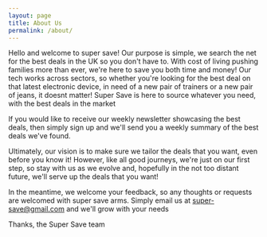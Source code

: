 ```yaml
---
layout: page
title: About Us
permalink: /about/
---
```


Hello and welcome to super save! Our purpose is simple, we search the net for the best deals in the UK so you don't have to. 
With cost of living pushing families more than ever, we're here to save you both time and money! Our tech works across sectors, so whether you're looking
for the best deal on that latest electronic device, in need of a new pair of trainers or a new pair of jeans, it doesnt matter! Super Save is here 
to source whatever you need, with the best deals in the market

If you would like to receive our weekly newsletter showcasing the best deals, then simply sign up and we'll send you a weekly summary of the best deals
we've found.

Ultimately, our vision is to make sure we tailor the deals that you want, even before you know it! However, like all good journeys, we're just on our first step,
so stay with us as we evolve and, hopefully in the not too distant future, we'll serve up the deals that you want!

In the meantime, we welcome your feedback, so any thoughts or requests are welcomed with super save arms. Simply email us at super-save@gmail.com and we'll grow 
with your needs

Thanks, the Super Save team
